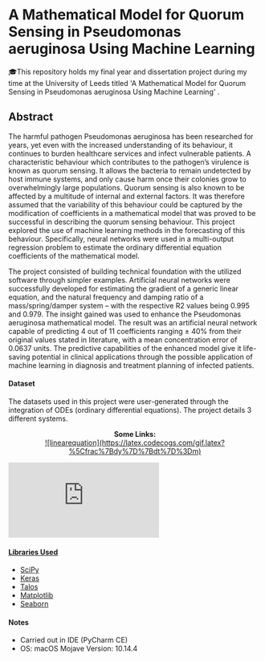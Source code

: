 # A Mathematical Model for Quorum Sensing in Pseudomonas aeruginosa Using Machine Learning

🎓This repository holds my final year and dissertation project during my time at the University of Leeds titled 'A Mathematical Model for Quorum Sensing in Pseudomonas aeruginosa Using Machine Learning' .

## Abstract

The harmful pathogen Pseudomonas aeruginosa has been researched for years, yet
even with the increased understanding of its behaviour, it continues to burden
healthcare services and infect vulnerable patients. A characteristic behaviour which
contributes to the pathogen’s virulence is known as quorum sensing. It allows the
bacteria to remain undetected by host immune systems, and only cause harm once
their colonies grow to overwhelmingly large populations. Quorum sensing is also
known to be affected by a multitude of internal and external factors. It was therefore
assumed that the variability of this behaviour could be captured by the modification of
coefficients in a mathematical model that was proved to be successful in describing
the quorum sensing behaviour. This project explored the use of machine learning
methods in the forecasting of this behaviour. Specifically, neural networks were used
in a multi-output regression problem to estimate the ordinary differential equation
coefficients of the mathematical model.

The project consisted of building technical foundation with the utilized software through
simpler examples. Artificial neural networks were successfully developed for estimating
the gradient of a generic linear equation, and the natural frequency and damping
ratio of a mass/spring/damper system – with the respective R2 values being 0.995
and 0.979. The insight gained was used to enhance the Pseudomonas aeruginosa
mathematical model.
The result was an artificial neural network capable of predicting
4 out of 11 coefficients ranging ± 40% from their original values stated in literature, with
a mean concentration error of 0.0637 units. The predictive capabilities of the enhanced
model give it life-saving potential in clinical applications through the possible
application of machine learning in diagnosis and treatment planning of infected patients.

#### Dataset

The datasets used in this project were user-generated through the integration of ODEs (ordinary differential equations). The project details 3 different systems.

<p align="center">
  <b>Some Links:</b><br>
  <a href = ![linearequation](https://latex.codecogs.com/gif.latex?%5Cfrac%7Bdy%7D%7Bdt%7D%3Dm) </a>
  ![linearequation](https://latex.codecogs.com/gif.latex?%5Cfrac%7Bdy%7D%7Bdt%7D%3Dm)
</p>

![linearequation](https://latex.codecogs.com/gif.latex?%5Cfrac%7Bdy%7D%7Bdt%7D%3Dm)


#### Libraries Used

* [SciPy](https://www.scipy.org/)
* [Keras](https://keras.io/)
* [Talos](https://github.com/autonomio/talos)
* [Matplotlib](https://matplotlib.org/)
* [Seaborn](https://seaborn.pydata.org/)

#### Notes

* Carried out in IDE (PyCharm CE)
* OS: macOS Mojave Version: 10.14.4
